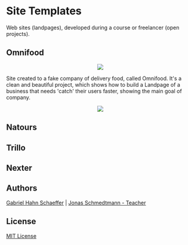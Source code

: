 # Site Templates

Web sites (landpages), developed during a course or freelancer (open projects).

## Omnifood

<p align="center">
  <img src="https://media.giphy.com/media/jUvGCgpXs35kGZhANB/giphy.gif">
</p>

Site created to a fake company of delivery food, called Omnifood. It's a clean and beautiful project, which shows how to build a Landpage of a business that needs 'catch' their users faster, showing the main goal of company.

<p align="center">
  <img src="https://media.giphy.com/media/Lp4KY4XE7OkSb4gj6S/giphy.gif">
</p>

## Natours

## Trillo

## Nexter

## Authors

[Gabriel Hahn Schaeffer](https://github.com/gabriel-hahn/) | 
[Jonas Schmedtmann - Teacher](https://github.com/jonasschmedtmann)

## License

[MIT License](https://github.com/gabriel-hahn/site-templates/blob/master/LICENSE)
